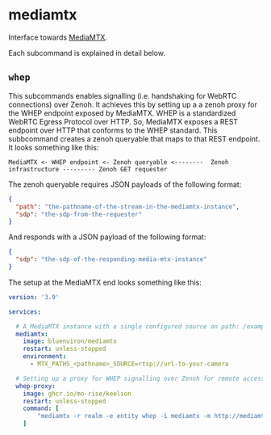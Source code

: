 # mediamtx

Interface towards [MediaMTX](https://github.com/bluenviron/mediamtx).

Each subcommand is explained in detail below.

## `whep`

This subcommands enables signalling (i.e. handshaking for WebRTC connections) over Zenoh. It achieves this by setting up a a zenoh proxy for the WHEP endpoint exposed by MediaMTX. WHEP is a standardized WebRTC Egress Protocol over HTTP. So, MediaMTX exposes a REST endpoint over HTTP that conforms to the WHEP standard. This subbcommand creates a zenoh queryable that maps to that REST endpoint. It looks something like this:

```
MediaMTX <- WHEP endpoint <- Zenoh queryable <--------  Zenoh infrastructure --------- Zenoh GET requester
```

The zenoh queryable requires JSON payloads of the following format:
```json
{
  "path": "the-pathname-of-the-stream-in-the-mediamtx-instance",
  "sdp": "the-sdp-from-the-requester"
}
```

And responds with a JSON payload of the following format:
```json
{
  "sdp": "the-sdp-of-the-responding-media-mtx-instance"
}
```

The setup at the MediaMTX end looks something like this:
```yaml
version: '3.9'

services:

  # A MediaMTX instance with a single configured source on path: /example
  mediamtx:
    image: bluenviron/mediamtx
    restart: unless-stopped
    environment:
      - MTX_PATHS_<pathname>_SOURCE=rtsp://url-to-your-camera

  # Setting up a proxy for WHEP signalling over Zenoh for remote access to live streams.
  whep-proxy:
    image: ghcr.io/mo-rise/keelson
    restart: unless-stopped
    command: [
        "mediamtx -r realm -e entity whep -i mediamtx -m http://mediamtx:8889"
    ]

```
